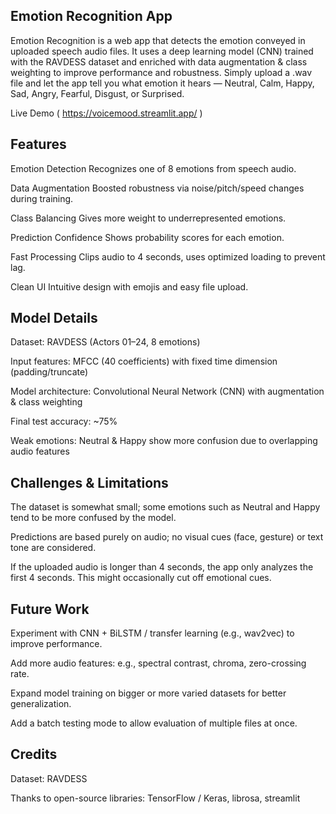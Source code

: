 ## Emotion Recognition App

Emotion Recognition is a web app that detects the emotion conveyed in uploaded speech audio files.
It uses a deep learning model (CNN) trained with the RAVDESS dataset and enriched with data augmentation & class weighting to improve performance and robustness. 
Simply upload a .wav file and let the app tell you what emotion it hears — Neutral, Calm, Happy, Sad, Angry, Fearful, Disgust, or Surprised.

Live Demo ( https://voicemood.streamlit.app/ )

##  Features

Emotion Detection	Recognizes one of 8 emotions from speech audio.

Data Augmentation	Boosted robustness via noise/pitch/speed changes during training.

Class Balancing	Gives more weight to underrepresented emotions.

Prediction Confidence	Shows probability scores for each emotion.

Fast Processing	Clips audio to 4 seconds, uses optimized loading to prevent lag.

Clean UI	Intuitive design with emojis and easy file upload.

## Model Details

Dataset: RAVDESS (Actors 01–24, 8 emotions)

Input features: MFCC (40 coefficients) with fixed time dimension (padding/truncate)

Model architecture: Convolutional Neural Network (CNN) with augmentation & class weighting

Final test accuracy: ~75%

Weak emotions: Neutral & Happy show more confusion due to overlapping audio features

## Challenges & Limitations

The dataset is somewhat small; some emotions such as Neutral and Happy tend to be more confused by the model.

Predictions are based purely on audio; no visual cues (face, gesture) or text tone are considered.

If the uploaded audio is longer than 4 seconds, the app only analyzes the first 4 seconds. This might occasionally cut off emotional cues.

## Future Work

Experiment with CNN + BiLSTM / transfer learning (e.g., wav2vec) to improve performance.

Add more audio features: e.g., spectral contrast, chroma, zero-crossing rate.

Expand model training on bigger or more varied datasets for better generalization.

Add a batch testing mode to allow evaluation of multiple files at once.

## Credits

Dataset: RAVDESS

Thanks to open-source libraries: TensorFlow / Keras, librosa, streamlit
